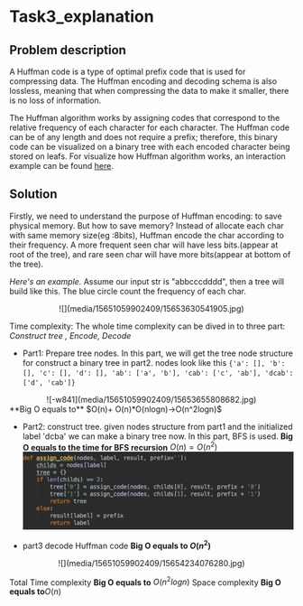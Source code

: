 # Task3_explanation
## Problem description
A Huffman code is a type of optimal prefix code that is used for compressing data. The Huffman encoding and decoding schema is also lossless, meaning that when compressing the data to make it smaller, there is no loss of information.

The Huffman algorithm works by assigning codes that correspond to the relative frequency of each character for each character. The Huffman code can be of any length and does not require a prefix; therefore, this binary code can be visualized on a binary tree with each encoded character being stored on leafs. For visualize how Huffman algorithm works, an interaction example can be found [here](https://people.ok.ubc.ca/ylucet/DS/Huffman.html).
## Solution 
Firstly, we need to understand the purpose of Huffman encoding: to save physical memory. But how to save memory? Instead of allocate each char with same memory size(eg :8bits), Huffman encode the char according to their frequency. A more frequent seen char will have less bits.(appear at root of the tree), and rare seen char will have more bits(appear at bottom of the tree).

*Here's an example.* Assume our input str is "abbcccdddd", then a tree will build like this. The blue circle count the  frequency of each char. 
<center>
![](media/15651059902409/15653630541905.jpg)
</center>

Time complexity:
The whole time complexity can be dived in to three part:
_Construct tree , Encode, Decode_
- Part1: Prepare tree nodes.   In this part, we will get the tree node structure for construct a binary tree in part2. nodes look like this `{'a': [], 'b': [], 'c': [], 'd': [], 'ab': ['a', 'b'], 'cab': ['c', 'ab'], 'dcab': ['d', 'cab']}`
 <center>
 ![-w841](media/15651059902409/15653655808682.jpg)
</center>
 **Big O equals to** $O(n)+ O(n)*O(nlogn)->O(n^2logn)$

- Part2: construct tree. 
given nodes structure from part1 and the initialized label 'dcba' we can make a binary tree now. In this part, BFS is used.
 **Big O equals to the time for BFS recursion** $O(n)=O(n^2)$
![-w566](media/15651059902409/15653664062599.jpg)

- part3 decode Huffman code
**Big O equals to  $O(n^2)$**

<center>
![](media/15651059902409/15654234076280.jpg)
</center>


Total Time complexity **Big O equals to** $O(n^2logn)$
Space complexity **Big O equals to**$O(n)$